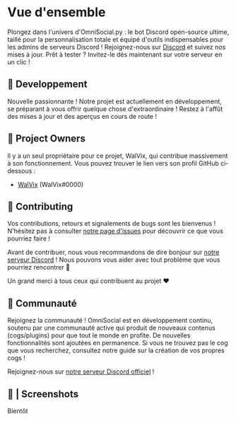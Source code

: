 # Vue d'ensemble
Plongez dans l'univers d'OmniSocial.py : le bot Discord open-source ultime, taillé pour la personnalisation totale et équipé d'outils indispensables pour les admins de serveurs Discord ! Rejoignez-nous sur [Discord]() et suivez nos mises à jour. Prêt à tester ? Invitez-le dès maintenant sur votre serveur en un clic !


## 🚧 Developpement

Nouvelle passionnante ! Notre projet est actuellement en développement, se préparant à vous offrir quelque chose d'extraordinaire ! Restez à l'affût des mises à jour et des aperçus en cours de route !

## 💼 Project Owners

Il y a un seul propriétaire pour ce projet, WalVix, qui contribue massivement à son fonctionnement. Vous pouvez trouver le lien vers son profil GitHub ci-dessous :

* [WalVix](https://github.com/WalV1x) (WalVix#0000)

## 🤝 Contributing

Vos contributions, retours et signalements de bugs sont les bienvenus ! N'hésitez pas à consulter [notre page d'issues](https://github.com/WalV1x/OmniSocial/issues) pour découvrir ce que vous pourriez faire !

Avant de contribuer, nous vous recommandons de dire bonjour sur [notre serveur Discord]() ! Nous pouvons vous aider avec tout problème que vous pourriez rencontrer 🙂

Un grand merci à tous ceux qui contribuent au projet ❤

## 📖 Communauté

Rejoignez la communauté ! OmniSocial est en développement continu, soutenu par une communauté active qui produit de nouveaux contenus (cogs/plugins) pour que tout le monde en profite. De nouvelles fonctionnalités sont ajoutées en permanence. Si vous ne trouvez pas le cog que vous recherchez, consultez notre guide sur la création de vos propres cogs !

Rejoignez-nous sur [notre serveur Discord officiel]() !

## 📸 | Screenshots

Bientôt
